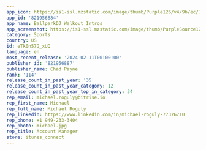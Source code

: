 ```yaml
---
app_icon: https://is1-ssl.mzstatic.com/image/thumb/Purple126/v4/9b/ec/70/9bec704f-b4da-34f3-c11f-0b32d13ee43d/AppIcon-0-0-1x_U007emarketing-0-7-0-85-220.png/1024x1024bb.png
app_id: '821956884'
app_name: BallparkDJ Walkout Intros
app_screenshot: https://is1-ssl.mzstatic.com/image/thumb/PurpleSource126/v4/9c/da/6b/9cda6be2-2ba6-79a5-a4b9-43d4b173847f/411700be-8aad-4489-b225-882471968781_1.png/1242x2688bb.png
category: Sports
country: US
id: eTk0n57G_xUQ
language: en
most_recent_release: '2024-02-11T00:00:00'
publisher_id: '821956887'
publisher_name: Chad Payne
rank: '114'
release_count_in_past_year: '35'
release_count_in_past_year_category: 12
release_count_in_past_year_top_in_category: 34
rep_email: michael.roguly@bitrise.io
rep_first_name: Michael
rep_full_name: Michael Roguly
rep_linkedin: https://www.linkedin.com/in/michael-roguly-77376710
rep_phone: +1 949-233-3404
rep_photo: michael.jpg
rep_title: Account Manager
store: itunes_connect
---
```

